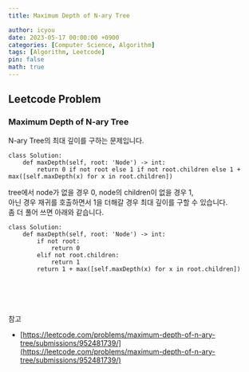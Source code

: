 ```yaml
---
title: Maximum Depth of N-ary Tree

author: icyou
date: 2023-05-17 00:00:00 +0900
categories: [Computer Science, Algorithm]
tags: [Algorithm, Leetcode]
pin: false
math: true
---
```


## Leetcode Problem

### Maximum Depth of N-ary Tree
N-ary Tree의 최대 깊이를 구하는 문제입니다.  

```
class Solution:
    def maxDepth(self, root: 'Node') -> int:
        return 0 if not root else 1 if not root.children else 1 + max([self.maxDepth(x) for x in root.children])

```  
tree에서 node가 없을 경우 0, node의 children이 없을 경우 1,  
아닌 경우 재귀를 호출하면서 1을 더해갈 경우 최대 깊이를 구할 수 있습니다.  
좀 더 풀어 쓰면 아래와 같습니다.  

```
class Solution:
    def maxDepth(self, root: 'Node') -> int:
        if not root:
            return 0
        elif not root.children:
            return 1
        return 1 + max([self.maxDepth(x) for x in root.children])
```

<br/><br/><br/><br/>
참고 
- [https://leetcode.com/problems/maximum-depth-of-n-ary-tree/submissions/952481739/](https://leetcode.com/problems/maximum-depth-of-n-ary-tree/submissions/952481739/)